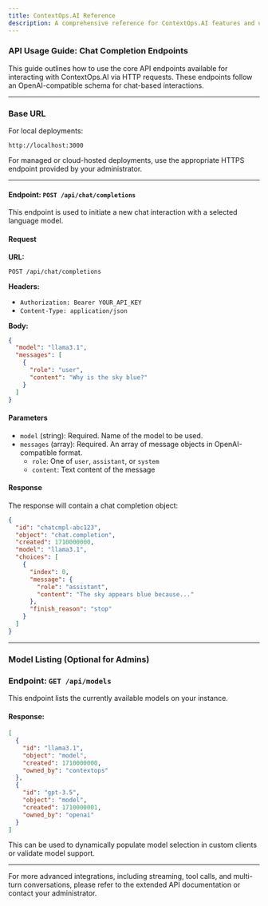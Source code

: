 ```yaml
---
title: ContextOps.AI Reference
description: A comprehensive reference for ContextOps.AI features and usage.
---
```


### API Usage Guide: Chat Completion Endpoints

This guide outlines how to use the core API endpoints available for interacting with ContextOps.AI via HTTP requests. These endpoints follow an OpenAI-compatible schema for chat-based interactions.

---

### Base URL

For local deployments:
```
http://localhost:3000
```

For managed or cloud-hosted deployments, use the appropriate HTTPS endpoint provided by your administrator.

---

#### Endpoint: `POST /api/chat/completions`
This endpoint is used to initiate a new chat interaction with a selected language model.

#### Request
**URL:**
```
POST /api/chat/completions
```

**Headers:**
- `Authorization: Bearer YOUR_API_KEY`
- `Content-Type: application/json`

**Body:**
```json
{
  "model": "llama3.1",
  "messages": [
    {
      "role": "user",
      "content": "Why is the sky blue?"
    }
  ]
}
```

#### Parameters
- `model` (string): Required. Name of the model to be used.
- `messages` (array): Required. An array of message objects in OpenAI-compatible format.
  - `role`: One of `user`, `assistant`, or `system`
  - `content`: Text content of the message

#### Response
The response will contain a chat completion object:
```json
{
  "id": "chatcmpl-abc123",
  "object": "chat.completion",
  "created": 1710000000,
  "model": "llama3.1",
  "choices": [
    {
      "index": 0,
      "message": {
        "role": "assistant",
        "content": "The sky appears blue because..."
      },
      "finish_reason": "stop"
    }
  ]
}
```

---

### Model Listing (Optional for Admins)

### Endpoint: `GET /api/models`
This endpoint lists the currently available models on your instance.

#### Response:
```json
[
  {
    "id": "llama3.1",
    "object": "model",
    "created": 1710000000,
    "owned_by": "contextops"
  },
  {
    "id": "gpt-3.5",
    "object": "model",
    "created": 1710000001,
    "owned_by": "openai"
  }
]
```

This can be used to dynamically populate model selection in custom clients or validate model support.

---

For more advanced integrations, including streaming, tool calls, and multi-turn conversations, please refer to the extended API documentation or contact your administrator.

